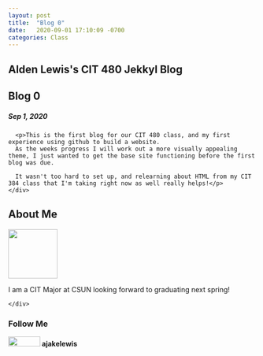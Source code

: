 ```yaml
---
layout: post
title:  "Blog 0"
date:   2020-09-01 17:10:09 -0700
categories: Class
---
```

<div class="header">
  <c><h2>Alden Lewis's CIT 480 Jekkyl Blog</h2></c>
</div>

<div class="row">
  <div class="leftcolumn">
    <div class="card">
      <h2>Blog 0</h2>
      <h5> Sep 1, 2020</h5>
     
      <p>This is the first blog for our CIT 480 class, and my first experience using github to build a website. 
	  As the weeks progress I will work out a more visually appealing theme, I just wanted to get the base site functioning before the first blog was due. 
	  
	  It wasn't too hard to set up, and relearning about HTML from my CIT 384 class that I'm taking right now as well really helps!</p>
    </div>
   
  </div>
  
  
  <div>
  
  
  
  
  
  
  
  
  </div>
  
 
  <div class="rightcolumn">
    <div class="card">
      <h2>About Me</h2>
	  <p><img src="https://ajakelewis.github.io/ajakelewis/me.jpg" height=100 width=100><p>I am a CIT Major at CSUN looking forward to graduating next spring!</p>
      
    </div>
<div> 
<p>

</p>
</div>
    <div class="card">
      <h3>Follow Me</h3>
      <p><img src="https://github.githubassets.com/images/modules/logos_page/GitHub-Logo.png" height=20 width=65><strong>   ajakelewis</strong></p>
    </div>
  </div>
</div>